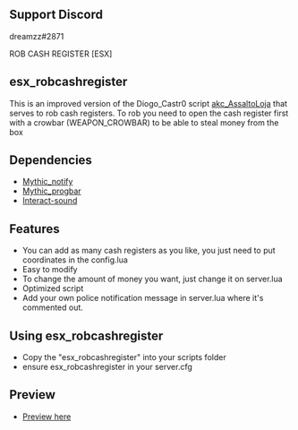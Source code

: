 ## Support Discord
dreamzz#2871

ROB CASH REGISTER [ESX]

## esx_robcashregister
This is an improved version of the Diogo_Castr0 script [akc_AssaltoLoja](https://forum.cfx.re/t/release-akc-assaltoloja-esx/1309505) that serves to rob cash registers.
To rob you need to open the cash register first with a crowbar (WEAPON_CROWBAR) to be able to steal money from the box

## Dependencies
- [Mythic_notify](https://github.com/JayMontana36/mythic_notify)
- [Mythic_progbar](https://github.com/HalCroves/mythic_progbar)
- [Interact-sound](https://github.com/plunkettscott/interact-sound)

## Features
- You can add as many cash registers as you like, you just need to put coordinates in the config.lua
- Easy to modify
- To change the amount of money you want, just change it on server.lua
- Optimized script
- Add your own police notification message in server.lua where it's commented out. 

## Using esx_robcashregister
- Copy the "esx_robcashregister" into your scripts folder
- ensure esx_robcashregister in your server.cfg

## Preview
- [Preview here](https://streamable.com/opap08)

